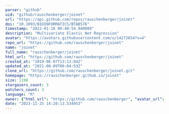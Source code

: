 ```yaml
---
parser: "github"
uid: "github/rauschenberger/joinet"
url: "https://api.github.com/repos/rauschenberger/joinet"
doi: "10.1093/BIOINFORMATICS/BTAB576"
timestamp: "2022-01-16 00:40:54.940889"
description: "Multivariate Elastic Net Regression"
avatar: "https://avatars.githubusercontent.com/u/14272654?v=4"
repo_url: "https://github.com/rauschenberger/joinet"
name: "joinet"
full_name: "rauschenberger/joinet"
html_url: "https://github.com/rauschenberger/joinet"
created_at: "2019-06-07T13:13:04Z"
updated_at: "2021-08-09T06:04:53Z"
clone_url: "https://github.com/rauschenberger/joinet.git"
homepage: "https://rauschenberger.github.io/joinet"
size: 1198
stargazers_count: 3
watchers_count: 3
language: "R"
owner: {"html_url": "https://github.com/rauschenberger", "avatar_url": "https://avatars.githubusercontent.com/u/14272654?v=4", "login": "rauschenberger", "type": "User"}
date: "2023-11-25 14:20:13.534953"
---
```

